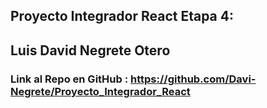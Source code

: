 ## Proyecto Integrador React Etapa 4:

## Luis David Negrete Otero

### Link al Repo en GitHub : https://github.com/Davi-Negrete/Proyecto_Integrador_React






